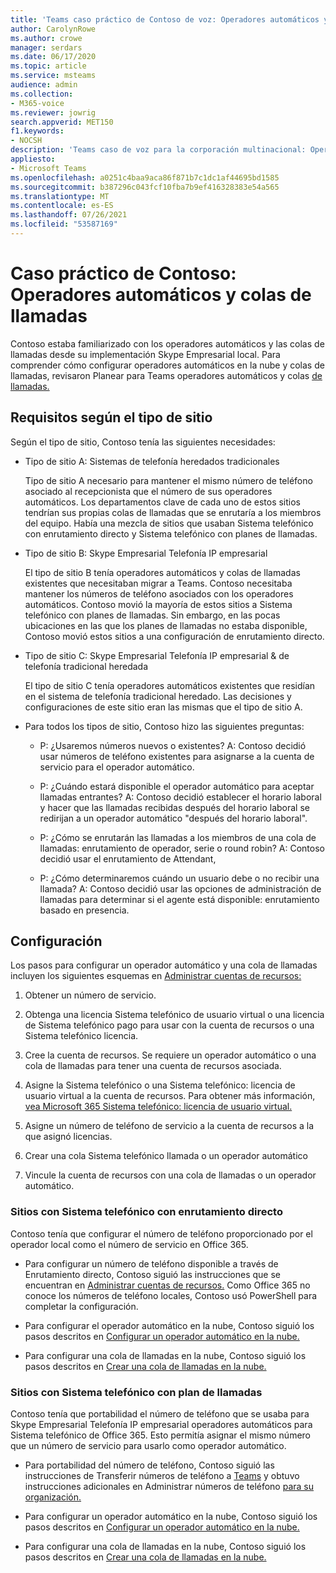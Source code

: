```yaml
---
title: 'Teams caso práctico de Contoso de voz: Operadores automáticos y colas de llamadas'
author: CarolynRowe
ms.author: crowe
manager: serdars
ms.date: 06/17/2020
ms.topic: article
ms.service: msteams
audience: admin
ms.collection:
- M365-voice
ms.reviewer: jowrig
search.appverid: MET150
f1.keywords:
- NOCSH
description: 'Teams caso de voz para la corporación multinacional: Operadores automáticos y colas de llamadas'
appliesto:
- Microsoft Teams
ms.openlocfilehash: a0251c4baa9aca86f871b7c1dc1af44695bd1585
ms.sourcegitcommit: b387296c043fcf10fba7b9ef416328383e54a565
ms.translationtype: MT
ms.contentlocale: es-ES
ms.lasthandoff: 07/26/2021
ms.locfileid: "53587169"
---
```

# <a name="contoso-case-study-auto-attendants-and-call-queues"></a>Caso práctico de Contoso: Operadores automáticos y colas de llamadas

Contoso estaba familiarizado con los operadores automáticos y las colas de llamadas desde su implementación Skype Empresarial local. Para comprender cómo configurar operadores automáticos en la nube y colas de llamadas, revisaron Planear para Teams operadores automáticos y colas [de llamadas.](plan-auto-attendant-call-queue.md)

## <a name="requirements-depending-on-site-type"></a>Requisitos según el tipo de sitio

Según el tipo de sitio, Contoso tenía las siguientes necesidades:

- Tipo de sitio A: Sistemas de telefonía heredados tradicionales 

  Tipo de sitio A necesario para mantener el mismo número de teléfono asociado al recepcionista que el número de sus operadores automáticos. Los departamentos clave de cada uno de estos sitios tendrían sus propias colas de llamadas que se enrutaría a los miembros del equipo. Había una mezcla de sitios que usaban Sistema telefónico con enrutamiento directo y Sistema telefónico con planes de llamadas.  

- Tipo de sitio B: Skype Empresarial Telefonía IP empresarial 

  El tipo de sitio B tenía operadores automáticos y colas de llamadas existentes que necesitaban migrar a Teams. Contoso necesitaba mantener los números de teléfono asociados con los operadores automáticos. Contoso movió la mayoría de estos sitios a Sistema telefónico con planes de llamadas. Sin embargo, en las pocas ubicaciones en las que los planes de llamadas no estaba disponible, Contoso movió estos sitios a una configuración de enrutamiento directo.  

- Tipo de sitio C: Skype Empresarial Telefonía IP empresarial & de telefonía tradicional heredada 

  El tipo de sitio C tenía operadores automáticos existentes que residían en el sistema de telefonía tradicional heredado. Las decisiones y configuraciones de este sitio eran las mismas que el tipo de sitio A.   

- Para todos los tipos de sitio, Contoso hizo las siguientes preguntas:

  - P: ¿Usaremos números nuevos o existentes? 
    A: Contoso decidió usar números de teléfono existentes para asignarse a la cuenta de servicio para el operador automático. 

  - P: ¿Cuándo estará disponible el operador automático para aceptar llamadas entrantes? 
    A: Contoso decidió establecer el horario laboral y hacer que las llamadas recibidas después del horario laboral se redirijan a un operador automático "después del horario laboral".  

  - P: ¿Cómo se enrutarán las llamadas a los miembros de una cola de llamadas: enrutamiento de operador, serie o round robin? 
    A: Contoso decidió usar el enrutamiento de Attendant, 

  - P: ¿Cómo determinaremos cuándo un usuario debe o no recibir una llamada? 
    A: Contoso decidió usar las opciones de administración de llamadas para determinar si el agente está disponible: enrutamiento basado en presencia. 


## <a name="configuration"></a>Configuración

Los pasos para configurar un operador automático y una cola de llamadas incluyen los siguientes esquemas en [Administrar cuentas de recursos:](manage-resource-accounts.md) 

1. Obtener un número de servicio. 

2. Obtenga una licencia Sistema telefónico de usuario virtual o una licencia de Sistema telefónico pago para usar con la cuenta de recursos o una Sistema telefónico licencia.

3. Cree la cuenta de recursos. Se requiere un operador automático o una cola de llamadas para tener una cuenta de recursos asociada. 

4. Asigne la Sistema telefónico o una Sistema telefónico: licencia de usuario virtual a la cuenta de recursos. Para obtener más información, [vea Microsoft 365 Sistema telefónico: licencia de usuario virtual.](./teams-add-on-licensing/virtual-user.md)

5. Asigne un número de teléfono de servicio a la cuenta de recursos a la que asignó licencias. 

6. Crear una cola Sistema telefónico llamada o un operador automático 

7. Vincule la cuenta de recursos con una cola de llamadas o un operador automático. 


### <a name="sites-with-phone-system-with-direct-routing"></a>Sitios con Sistema telefónico con enrutamiento directo 

Contoso tenía que configurar el número de teléfono proporcionado por el operador local como el número de servicio en Office 365. 

- Para configurar un número de teléfono disponible a través de Enrutamiento directo, Contoso siguió las instrucciones que se encuentran en [Administrar cuentas de recursos.](manage-resource-accounts.md) Como Office 365 no conoce los números de teléfono locales, Contoso usó PowerShell para completar la configuración.   

- Para configurar el operador automático en la nube, Contoso siguió los pasos descritos en [Configurar un operador automático en la nube.](create-a-phone-system-auto-attendant.md) 

- Para configurar una cola de llamadas en la nube, Contoso siguió los pasos descritos en [Crear una cola de llamadas en la nube.](create-a-phone-system-call-queue.md)  


### <a name="sites-with-phone-system-with-calling-plan"></a>Sitios con Sistema telefónico con plan de llamadas

Contoso tenía que portabilidad el número de teléfono que se usaba para Skype Empresarial Telefonía IP empresarial operadores automáticos para Sistema telefónico de Office 365. Esto permitía asignar el mismo número que un número de servicio para usarlo como operador automático. 

- Para portabilidad del número de teléfono, Contoso siguió las instrucciones de Transferir números de teléfono a [Teams](./phone-number-calling-plans/transfer-phone-numbers-to-teams.md) y obtuvo instrucciones adicionales en Administrar números de teléfono [para su organización.](./manage-phone-numbers-for-your-organization/manage-phone-numbers-for-your-organization.md)

- Para configurar un operador automático en la nube, Contoso siguió los pasos descritos en [Configurar un operador automático en la nube.](create-a-phone-system-auto-attendant.md)

-  Para configurar una cola de llamadas en la nube, Contoso siguió los pasos descritos en [Crear una cola de llamadas en la nube.](create-a-phone-system-call-queue.md)  

